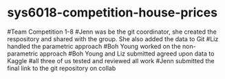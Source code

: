 # sys6018-competition-house-prices
#Team Competition 1-8
#Jenn was be the git coordinator, she created the respository and shared with the group. She also added the data to Git
#Liz handled the parametric approach
#Boh Young worked on the non-parametric approach
#Boh Young and Liz submitted agreed upon data to Kaggle 
#all three of us tested and reviewed all work
#Jenn submitted the final link to the git repository on  collab
